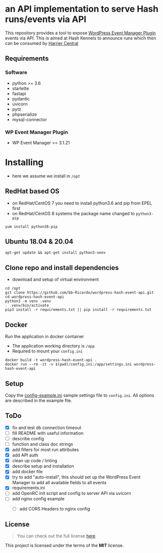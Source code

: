 # an API implementation to serve Hash runs/events via API

This repository provides a tool to expose
[WordPress Event Manager Plugin](https://wordpress.org/plugins/wp-event-manager/) events via API.
This is aimed at Hash Kennels to announce runs which then can be consumed
by [Harrier Central](https://www.harriercentral.com)

## Requirements
### Software
* python >= 3.6
* starlette
* fastapi
* pydantic
* uvicorn
* pytz
* phpserialize
* mysql-connector

### WP Event Manager Plugin
* WP Event Manager >= 3.1.21

# Installing
* here we assume we install in ```/opt```

## RedHat based OS
* on RedHat/CentOS 7 you need to install python3.6 and pip from EPEL first
* on RedHat/CentOS 8 systems the package name changed to `python3-pip`
```
yum install python36-pip
```

## Ubuntu 18.04 & 20.04
```
apt-get update && apt-get install python3-venv
```

## Clone repo and install dependencies
* download and setup of virtual environment
```
cd /opt
git clone https://github.com/bb-Ricardo/wordpress-hash-event-api.git
cd wordpress-hash-event-api
python3 -m venv .venv
. .venv/bin/activate
pip3 install -r requirements.txt || pip install -r requirements.txt
```

## Docker

Run the application in docker container

* The application working directory is ```/app```
* Required to mount your ```config.ini```

```
docker build -t wordpress-hash-event-api .
docker run --rm -it -v $(pwd)/config.ini:/app/settings.ini wordpress-hash-event-api
```

## Setup
Copy the [config-example.ini](config-example.ini) sample settings file to `config.ini`.
All options are described in the example file.


## ToDo
- [x] fix and test db connection timeout
- [ ] fill README with useful information
- [ ] describe config
- [ ] function and class doc strings
- [x] add filters for most run attributes
- [x] add API auth
- [x] clean up code / linting
- [x] describe setup and installation
- [x] add docker file
- [x] try to add "auto-install", this should set up the WordPress Event Manager to add all available fields to all events
- [x] requirements.ini
- [ ] add OpenRC init script and config to server API via uvicorn
- [ ] add nginx config example
  - [ ] add CORS Headers to nginx config




## License
>You can check out the full license [here](LICENSE.txt)

This project is licensed under the terms of the **MIT** license.
